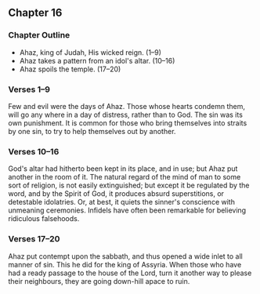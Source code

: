 ## Chapter 16

### Chapter Outline

- Ahaz, king of Judah, His wicked reign. (1–9)
- Ahaz takes a pattern from an idol's altar. (10–16)
- Ahaz spoils the temple. (17–20)

### Verses 1–9

Few and evil were the days of Ahaz. Those whose hearts condemn them, will go any where in a day of distress, rather than to God. The sin was its own punishment. It is common for those who bring themselves into straits by one sin, to try to help themselves out by another.

### Verses 10–16

God's altar had hitherto been kept in its place, and in use; but Ahaz put another in the room of it. The natural regard of the mind of man to some sort of religion, is not easily extinguished; but except it be regulated by the word, and by the Spirit of God, it produces absurd superstitions, or detestable idolatries. Or, at best, it quiets the sinner's conscience with unmeaning ceremonies. Infidels have often been remarkable for believing ridiculous falsehoods.

### Verses 17–20

Ahaz put contempt upon the sabbath, and thus opened a wide inlet to all manner of sin. This he did for the king of Assyria. When those who have had a ready passage to the house of the Lord, turn it another way to please their neighbours, they are going down-hill apace to ruin.

